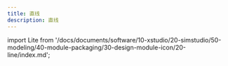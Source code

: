 ```yaml
---
title: 直线
description: 直线
---
```


import Lite from '/docs/documents/software/10-xstudio/20-simstudio/50-modeling/40-module-packaging/30-design-module-icon/20-line/index.md';

<Lite />
